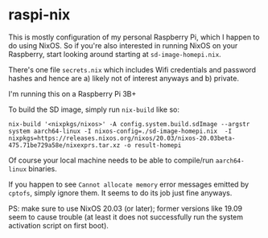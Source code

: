 # raspi-nix

This is mostly configuration of my personal Raspberry Pi, which I happen to do
using NixOS.  So if you're also interested in running NixOS on your Raspberry,
start looking around starting at `sd-image-homepi.nix`.

There's one file `secrets.nix` which includes Wifi credentials and password
hashes and hence are a) likely not of interest anyways and b) private.

I'm running this on a Raspberry Pi 3B+

To build the SD image, simply run `nix-build` like so:

```
nix-build '<nixpkgs/nixos>' -A config.system.build.sdImage --argstr system aarch64-linux -I nixos-config=./sd-image-homepi.nix  -I nixpkgs=https://releases.nixos.org/nixos/20.03/nixos-20.03beta-475.71be729a58e/nixexprs.tar.xz -o result-homepi
```

Of course your local machine needs to be able to compile/run `aarch64-linux` binaries.

If you happen to see `Cannot allocate memory` error messages emitted by `cptofs`,
simply ignore them.  It seems to do its job just fine anyways.

PS: make sure to use NixOS 20.03 (or later); former versions like 19.09 seem to
cause trouble (at least it does not successfully run the system activation script
on first boot).
